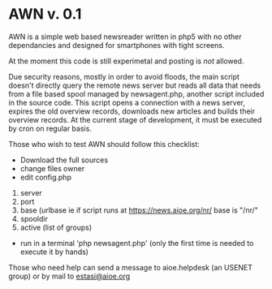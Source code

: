 # AWN v. 0.1

AWN is a simple web based newsreader written in php5 with no other dependancies and designed for smartphones with tight screens.

At the moment this code is still experimetal and posting is *not* allowed.

Due security reasons, mostly in order to avoid floods, the main script doesn't directly query the remote news server but reads all data that needs from a file based spool managed by newsagent.php, 
another script included in the source code. 
This script opens a connection with a news server, expires the old overview records, downloads new articles and builds their overview records. At the current stage of development, it must be 
executed by cron on regular basis. 

Those who wish to test AWN should follow this checklist:

* Download the full sources
* change files owner
* edit config.php
1. server
2. port
3. base (urlbase ie if script runs at  https://news.aioe.org/nr/ base is "/nr/"
4. spooldir
5. active (list of groups)

* run in a terminal 'php newsagent.php' (only the first time is needed to execute it by hands)

Those who need help can send a message to aioe.helpdesk (an USENET group) or by mail to estasi@aioe.org

